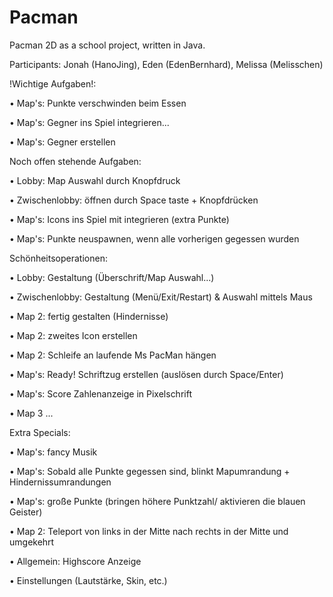 # Pacman
Pacman 2D as a school project, written in Java.

Participants: Jonah (HanoJing), Eden (EdenBernhard), Melissa (Melisschen)


!Wichtige Aufgaben!:


• Map's: Punkte verschwinden beim Essen

• Map's: Gegner ins Spiel integrieren...

• Map's: Gegner erstellen


Noch offen stehende Aufgaben:


• Lobby: Map Auswahl durch Knopfdruck

• Zwischenlobby: öffnen durch Space taste + Knopfdrücken

• Map's: Icons ins Spiel mit integrieren (extra Punkte)

• Map's: Punkte neuspawnen, wenn alle vorherigen gegessen wurden


Schönheitsoperationen:


• Lobby: Gestaltung (Überschrift/Map Auswahl...)

• Zwischenlobby: Gestaltung (Menü/Exit/Restart) & Auswahl mittels Maus

• Map 2: fertig gestalten (Hindernisse)

• Map 2: zweites Icon erstellen

• Map 2: Schleife an laufende Ms PacMan hängen 

• Map's: Ready! Schriftzug erstellen (auslösen durch Space/Enter)

• Map's: Score Zahlenanzeige in Pixelschrift

• Map 3 ...


Extra Specials:


• Map's: fancy Musik 

• Map's: Sobald alle Punkte gegessen sind, blinkt Mapumrandung + Hindernissumrandungen 

• Map's: große Punkte (bringen höhere Punktzahl/ aktivieren die blauen Geister) 

• Map 2: Teleport von links in der Mitte nach rechts in der Mitte und umgekehrt

• Allgemein: Highscore Anzeige 

• Einstellungen (Lautstärke, Skin, etc.)
